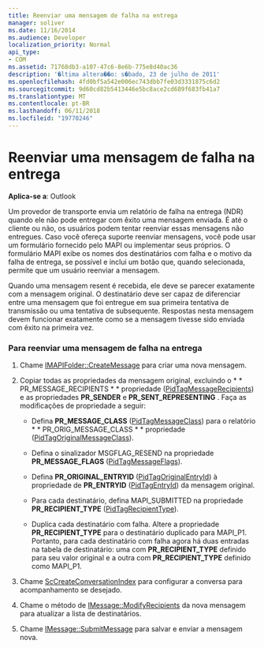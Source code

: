 ```yaml
---
title: Reenviar uma mensagem de falha na entrega
manager: soliver
ms.date: 11/16/2014
ms.audience: Developer
localization_priority: Normal
api_type:
- COM
ms.assetid: 71768db3-a107-47c6-8e6b-775e8d40ac36
description: '�ltima altera��o: s�bado, 23 de julho de 2011'
ms.openlocfilehash: 4fd0bf5a542e006ec743dbb7fe03d3331875c6d2
ms.sourcegitcommit: 9d60cd82b5413446e5bc8ace2cd689f683fb41a7
ms.translationtype: MT
ms.contentlocale: pt-BR
ms.lasthandoff: 06/11/2018
ms.locfileid: "19770246"
---
```

# <a name="resending-an-undelivered-message"></a>Reenviar uma mensagem de falha na entrega
  
**Aplica-se a**: Outlook 
  
Um provedor de transporte envia um relatório de falha na entrega (NDR) quando ele não pode entregar com êxito uma mensagem enviada. É até o cliente ou não, os usuários podem tentar reenviar essas mensagens não entregues. Caso você ofereça suporte reenviar mensagens, você pode usar um formulário fornecido pelo MAPI ou implementar seus próprios. O formulário MAPI exibe os nomes dos destinatários com falha e o motivo da falha de entrega, se possível e inclui um botão que, quando selecionada, permite que um usuário reenviar a mensagem.
  
Quando uma mensagem resent é recebida, ele deve se parecer exatamente com a mensagem original. O destinatário deve ser capaz de diferenciar entre uma mensagem que foi entregue em sua primeira tentativa de transmissão ou uma tentativa de subsequente. Respostas nesta mensagem devem funcionar exatamente como se a mensagem tivesse sido enviada com êxito na primeira vez.
  
### <a name="to-resend-an-undelivered-message"></a>Para reenviar uma mensagem de falha na entrega
  
1. Chame [IMAPIFolder::CreateMessage](imapifolder-createmessage.md) para criar uma nova mensagem. 
    
2. Copiar todas as propriedades da mensagem original, excluindo o * * PR_MESSAGE_RECIPIENTS * * propriedade ([PidTagMessageRecipients](pidtagmessagerecipients-canonical-property.md)) e as propriedades **PR_SENDER** e **PR_SENT_REPRESENTING** . Faça as modificações de propriedade a seguir: 
    
   - Defina **PR_MESSAGE_CLASS** ([PidTagMessageClass](pidtagmessageclass-canonical-property.md)) para o relatório * * PR_ORIG_MESSAGE_CLASS * * propriedade ([PidTagOriginalMessageClass](pidtagoriginalmessageclass-canonical-property.md)).
    
   - Defina o sinalizador MSGFLAG_RESEND na propriedade **PR_MESSAGE_FLAGS** ([PidTagMessageFlags](pidtagmessageflags-canonical-property.md)).
    
   - Defina **PR_ORIGINAL_ENTRYID** ([PidTagOriginalEntryId](pidtagoriginalentryid-canonical-property.md)) à propriedade de **PR_ENTRYID** ([PidTagEntryId](pidtagentryid-canonical-property.md)) da mensagem original.
    
   - Para cada destinatário, defina MAPI_SUBMITTED na propriedade **PR_RECIPIENT_TYPE** ([PidTagRecipientType](pidtagrecipienttype-canonical-property.md)). 
    
   - Duplica cada destinatário com falha. Altere a propriedade **PR_RECIPIENT_TYPE** para o destinatário duplicado para MAPI_P1. Portanto, para cada destinatário com falha agora há duas entradas na tabela de destinatário: uma com **PR_RECIPIENT_TYPE** definido para seu valor original e a outra com **PR_RECIPIENT_TYPE** definido como MAPI_P1. 
    
3. Chame [ScCreateConversationIndex](sccreateconversationindex.md) para configurar a conversa para acompanhamento se desejado. 
    
4. Chame o método de [IMessage::ModifyRecipients](imessage-modifyrecipients.md) da nova mensagem para atualizar a lista de destinatários. 
    
5. Chame [IMessage::SubmitMessage](imessage-submitmessage.md) para salvar e enviar a mensagem nova. 
    

